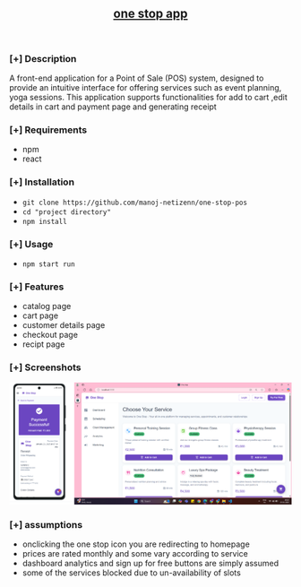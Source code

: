 <h2 align="center"><u><a href="https://www.one-stop-pos.netifly.app/">one stop app</a></u></h2>



<p align="center">
<br>
</p>

### [+] Description
A front-end application for a Point of Sale (POS) system, designed to provide an intuitive interface for offering services such as event planning, yoga sessions. This application supports functionalities for add to cart ,edit details in cart and payment page and generating receipt

### [+] Requirements
 - npm
 - react
   
### [+] Installation
 - `git clone https://github.com/manoj-netizenn/one-stop-pos`
 - `cd "project directory"`
 - `npm install`

### [+] Usage
 - `npm start run`


### [+] Features
 - catalog page
 - cart page
 - customer details page
 - checkout page
 - recipt page


### [+] Screenshots
![screenshot](https://github.com/manoj-netizenn/one-stop-pos/blob/main/image.png)


### [+] assumptions
- onclicking the one stop icon you are redirecting to homepage
- prices are rated monthly and some vary according to service
- dashboard analytics and sign up for free buttons are simply assumed
- some of the services blocked due to un-availability of slots

